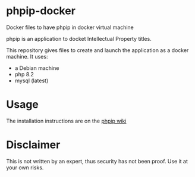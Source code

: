 # phpip-docker
Docker files to have phpip in docker virtual machine

phpip is an application to docket Intellectual Property titles.

This repository gives files to create and launch the application as a docker machine.
It uses:

- a Debian machine
- php 8.2
- mysql (latest)

# Usage
The installation instructions are on the [phpip wiki](https://github.com/jjdejong/phpip/wiki/Docker-installation)

# Disclaimer
This is not written by an expert, thus security has not been proof. Use it at your own risks.
